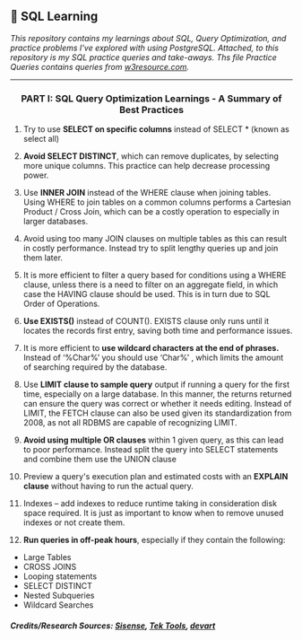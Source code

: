 ## 🌱 SQL Learning 

*This repository contains my learnings about SQL, Query Optimization, and practice problems I've explored with using PostgreSQL.  Attached, to this repository is my SQL practice queries and take-aways.  Ths file Practice Queries contains queries from [w3resource.com](https://www.w3resource.com/sql-exercises/sql-joins-exercises.php).*

----
<h3 align="center">
    PART I:  SQL Query Optimization Learnings - A Summary of Best Practices
</h3>

1.	Try to use **SELECT on specific columns** instead of SELECT * (known as select all)

2.	**Avoid SELECT DISTINCT**, which can remove duplicates, by selecting more unique columns.  This practice can help decrease processing power.

3.	Use **INNER JOIN** instead of the WHERE clause when joining tables.  Using WHERE to join tables on a common columns performs a Cartesian Product / Cross Join, which can be a costly operation to especially in larger databases.

4.	Avoid using too many JOIN clauses on multiple tables as this can result in costly performance.  Instead try to split lengthy queries up and join them later.

5.	It is more efficient to filter a query based for conditions using a WHERE clause, unless there is a need to filter on an aggregate field, in which case the HAVING clause should be used.  This is in turn due to SQL Order of Operations.

6.	**Use EXISTS()** instead of COUNT().  EXISTS clause only runs until it locates the records first entry, saving both time and performance issues.

7.	It is more efficient to **use wildcard characters at the end of phrases.**  Instead of ‘%Char%’ you should use ‘Char%’ , which limits the amount of searching required by the database.

8.	Use **LIMIT clause to sample query** output if running a query for the first time, especially on a large database.  In this manner, the returns returned can ensure the query was correct or whether it needs editing.   Instead of LIMIT, the FETCH clause can also be used given its standardization from 2008, as not all RDBMS are capable of recognizing LIMIT.

9.	**Avoid using multiple OR clauses** within 1 given query, as this can lead to poor performance.  Instead split the query into SELECT statements and combine them use the UNION clause

10.	Preview a query's execution plan and estimated costs with an **EXPLAIN clause** without having to run the actual query.

11.	Indexes – add indexes to reduce runtime taking in consideration disk space required.  It is just as important to know when to remove unused indexes or not create them.  

12.	**Run queries in off-peak hours**, especially if they contain the following:
  + Large Tables
  + CROSS JOINS
  + Looping statements
  + SELECT DISTINCT
  + Nested Subqueries
  + Wildcard Searches

#### *Credits/Research Sources: [Sisense](https://www.sisense.com/blog/8-ways-fine-tune-sql-queries-production-databases/), [Tek Tools](https://www.tek-tools.com/systems/sql-query-optimization), [devart](https://blog.devart.com/how-to-optimize-sql-query.html)*
